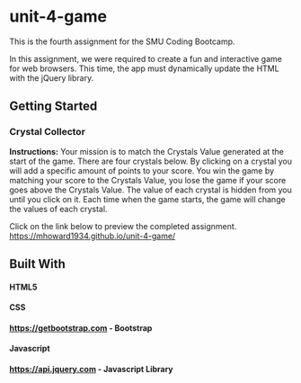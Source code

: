 # unit-4-game
This is the fourth assignment for the SMU Coding Bootcamp.

In this assignment, we were required to create a fun and interactive game for web browsers. This time, the app must dynamically update the HTML with the jQuery library.
## Getting Started

### Crystal Collector
**Instructions:**
Your mission is to match the Crystals Value generated at the start of the game. There are four crystals below. By clicking on a crystal you will add a specific amount of points to your score. You win the game by matching your score to the Crystals Value, you lose the game if your score goes above the Crystals Value. The value of each crystal is hidden from you until you click on it. Each time when the game starts, the game will change the values of each crystal.

Click on the link below to preview the completed assignment.
https://mhoward1934.github.io/unit-4-game/

## Built With
#### HTML5
#### CSS
#### https://getbootstrap.com - Bootstrap
#### Javascript
#### https://api.jquery.com - Javascript Library
